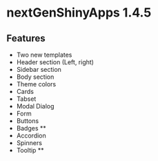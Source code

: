 # nextGenShinyApps 1.4.5

## Features

* Two new templates 
* Header section (Left, right)
* Sidebar section
* Body section
* Theme colors
* Cards
* Tabset
* Modal Dialog
* Form
* Buttons
* Badges **
* Accordion
* Spinners
* Tooltip **
